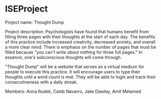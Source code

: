 # ISEProject
Project name: Thought Dump   


Project description:
Psychologists have found that humans benefit from filling three pages with their thoughts at the start of each day. The benefits of this practice include increased creativity, decreased anxiety, and overall a more clear mind. There is emphasis on the number of pages that must be filled because "you can't write about nothing for three full pages." In essence, one's subconscious thoughts will come through. 

"Thought Dump" will be a website that serves as a virtual medium for people to execute this practice. It will encourage users to type their thoughts until a word count is met. They will be able to login and track their consecutiveness with a daily streak. 

Members: Anna Rudek, Caleb Navarro, Jake Dawley, Amit Melamed

